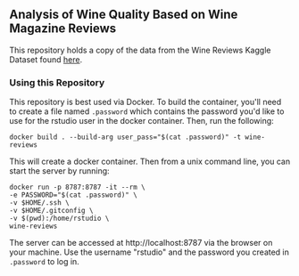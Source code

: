 ## Analysis of Wine Quality Based on Wine Magazine Reviews

This repository holds a copy of the data from the Wine Reviews Kaggle Dataset found [here](https://www.kaggle.com/datasets/zynicide/wine-reviews/data).

### Using this Repository

This repository is best used via Docker. To build the container, you'll need to create a file named `.password` which contains the password you'd like to use for the rstudio user in the docker container. Then, run the following:

```
docker build . --build-arg user_pass="$(cat .password)" -t wine-reviews
```

This will create a docker container. Then from a unix command line, you can start the server by running:

```
docker run -p 8787:8787 -it --rm \
-e PASSWORD="$(cat .password)" \
-v $HOME/.ssh \
-v $HOME/.gitconfig \
-v $(pwd):/home/rstudio \
wine-reviews
```

The server can be accessed at http://localhost:8787 via the browser on your machine. Use the username "rstudio" and the password you created in `.password` to log in. 